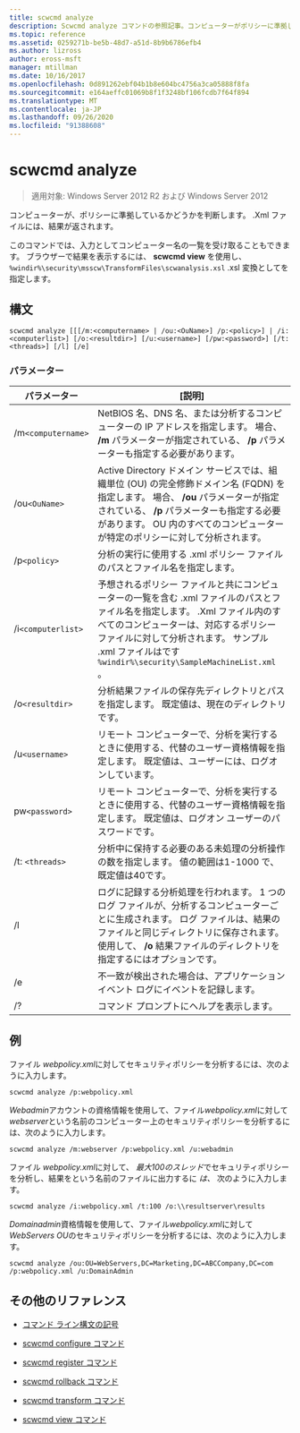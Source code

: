 ```yaml
---
title: scwcmd analyze
description: Scwcmd analyze コマンドの参照記事。コンピューターがポリシーに準拠しているかどうかを判断します。
ms.topic: reference
ms.assetid: 0259271b-be5b-48d7-a51d-8b9b6786efb4
ms.author: lizross
author: eross-msft
manager: mtillman
ms.date: 10/16/2017
ms.openlocfilehash: 0d891262ebf04b1b8e604bc4756a3ca05888f8fa
ms.sourcegitcommit: e164aeffc01069b8f1f3248bf106fcdb7f64f894
ms.translationtype: MT
ms.contentlocale: ja-JP
ms.lasthandoff: 09/26/2020
ms.locfileid: "91388608"
---
```

# <a name="scwcmd-analyze"></a>scwcmd analyze

> 適用対象: Windows Server 2012 R2 および Windows Server 2012

コンピューターが、ポリシーに準拠しているかどうかを判断します。 .Xml ファイルには、結果が返されます。

このコマンドでは、入力としてコンピューター名の一覧を受け取ることもできます。 ブラウザーで結果を表示するには、 **scwcmd view** を使用し、 `%windir%\security\msscw\TransformFiles\scwanalysis.xsl` .xsl 変換としてを指定します。

## <a name="syntax"></a>構文

```
scwcmd analyze [[[/m:<computername> | /ou:<OuName>] /p:<policy>] | /i:<computerlist>] [/o:<resultdir>] [/u:<username>] [/pw:<password>] [/t:<threads>] [/l] [/e]
```

### <a name="parameters"></a>パラメーター

| パラメーター | [説明] |
|--|--|
| /m`<computername>` | NetBIOS 名、DNS 名、または分析するコンピューターの IP アドレスを指定します。 場合、 **/m** パラメーターが指定されている、 **/p** パラメーターも指定する必要があります。 |
| /ou`<OuName>` | Active Directory ドメイン サービスでは、組織単位 (OU) の完全修飾ドメイン名 (FQDN) を指定します。 場合、 **/ou** パラメーターが指定されている、 **/p** パラメーターも指定する必要があります。 OU 内のすべてのコンピューターが特定のポリシーに対して分析されます。 |
| /p`<policy>` | 分析の実行に使用する .xml ポリシー ファイルのパスとファイル名を指定します。 |
| /i`<computerlist>` | 予想されるポリシー ファイルと共にコンピューターの一覧を含む .xml ファイルのパスとファイル名を指定します。 .Xml ファイル内のすべてのコンピューターは、対応するポリシー ファイルに対して分析されます。 サンプル .xml ファイルはです `%windir%\security\SampleMachineList.xml` 。 |
| /o`<resultdir>` | 分析結果ファイルの保存先ディレクトリとパスを指定します。 既定値は、現在のディレクトリです。 |
| /u`<username>` | リモート コンピューターで、分析を実行するときに使用する、代替のユーザー資格情報を指定します。 既定値は、ユーザーには、ログオンしています。 |
| pw`<password>` | リモート コンピューターで、分析を実行するときに使用する、代替のユーザー資格情報を指定します。 既定値は、ログオン ユーザーのパスワードです。 |
| /t: `<threads>` | 分析中に保持する必要のある未処理の分析操作の数を指定します。 値の範囲は1-1000 で、既定値は40です。 |
| /l | ログに記録する分析処理を行われます。 1 つのログ ファイルが、分析するコンピューターごとに生成されます。 ログ ファイルは、結果のファイルと同じディレクトリに保存されます。 使用して、 **/o** 結果ファイルのディレクトリを指定するにはオプションです。 |
| /e | 不一致が検出された場合は、アプリケーション イベント ログにイベントを記録します。 |
| /? | コマンド プロンプトにヘルプを表示します。 |

## <a name="examples"></a>例

ファイル *webpolicy.xml*に対してセキュリティポリシーを分析するには、次のように入力します。

```
scwcmd analyze /p:webpolicy.xml
```

*Webadmin*アカウントの資格情報を使用して、ファイル*webpolicy.xml*に対して*webserver*という名前のコンピューター上のセキュリティポリシーを分析するには、次のように入力します。

```
scwcmd analyze /m:webserver /p:webpolicy.xml /u:webadmin
```

ファイル *webpolicy.xml*に対して、 *最大100のスレッド*でセキュリティポリシーを分析し、結果をという名前のファイルに出力するに *は、* 次のように入力します。

```
scwcmd analyze /i:webpolicy.xml /t:100 /o:\\resultserver\results
```

*Domainadmin*資格情報を使用して、ファイル*webpolicy.xml*に対して*WebServers OU*のセキュリティポリシーを分析するには、次のように入力します。

```
scwcmd analyze /ou:OU=WebServers,DC=Marketing,DC=ABCCompany,DC=com /p:webpolicy.xml /u:DomainAdmin
```

## <a name="additional-references"></a>その他のリファレンス

- [コマンド ライン構文の記号](command-line-syntax-key.md)

- [scwcmd configure コマンド](scwcmd-configure.md)

- [scwcmd register コマンド](scwcmd-register.md)

- [scwcmd rollback コマンド](scwcmd-rollback.md)

- [scwcmd transform コマンド](scwcmd-transform.md)

- [scwcmd view コマンド](scwcmd-view.md)